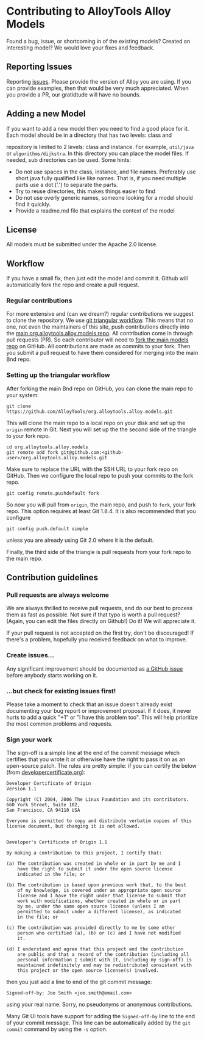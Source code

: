 # Contributing to AlloyTools Alloy Models

Found a bug, issue, or shortcoming in of the existing models? Created an interesting model? We would love your fixes and feedback.

## Reporting Issues

Reporting [issues](https://github.com/AlloyTools/org.alloytools.alloy.models/issues). Please provide the version of Alloy you are using. If you can provide examples, then that would be very much appreciated. When you provide a PR, our gratidtude will have no bounds.

## Adding a new Model

If you want to add a new model then you need to find a good place for it. Each model should be in a directory that has two levels: class and 

repository is limited to 2 levels: class and instance. For example, `util/java` or `algorithms/dijkstra`. In this directory you can place the model files. If needed, sub directories can be used. Some hints:

* Do not use spaces in the class, instance, and file names. Preferably use short java fully qualified like like names. That is, if you need multiple parts use a dot ('.') to separate the parts.
* Try to reuse directories, this makes things easier to find
* Do not use overly generic names, someone looking for a model should find it quickly.
* Provide a readme.md file that explains the context of the model

## License

All models must be submitted under the Apache 2.0 license.

## Workflow

If you have a small fix, then just edit the model and commit it. Github will automatically fork the repo and create a pull request. 

### Regular contributions

For more extensive and (can we dream?) regular contributions we suggest to clone the repository. We use [git triangular workflow](https://www.sociomantic.com/blog/2014/05/git-triangular-workflow/).
This means that no one, not even the maintainers of this site, push contributions directly into the [main org.alloytools.alloy.models repo](https://github.com/AlloyTools/org.alloytools.alloy.models). All contribution come in through pull requests (PR).
So each contributor will need to [fork the main models repo](https://github.com/AlloyTools/org.alloytools.alloy.models/fork)
on GitHub. All contributions are made as commits to your fork. Then you submit a
pull request to have them considered for merging into the main Bnd repo.

### Setting up the triangular workflow

After forking the main Bnd repo on GitHub, you can clone the main repo to your system:

    git clone https://github.com/AlloyTools/org.alloytools.alloy.models.git

This will clone the main repo to a local repo on your disk and set up the `origin` remote in Git.
Next you will set up the the second side of the triangle to your fork repo.

    cd org.alloytools.alloy.models
    git remote add fork git@github.com:<github-user>/org.alloytools.alloy.models.git

Make sure to replace the URL with the SSH URL to your fork repo on GitHub. Then we configure
the local repo to push your commits to the fork repo.

    git config remote.pushdefault fork

So now you will pull from `origin`, the main repo, and push to `fork`, your fork repo.
This option requires at least Git 1.8.4. It is also recommended that you configure

    git config push.default simple

unless you are already using Git 2.0 where it is the default.

Finally, the third side of the triangle is pull requests from your fork repo to the
main repo.

## Contribution guidelines

### Pull requests are always welcome

We are always thrilled to receive pull requests, and do our best to
process them as fast as possible. Not sure if that typo is worth a pull
request? (Again, you can edit the files directly on Github!) Do it! We will appreciate it.

If your pull request is not accepted on the first try, don't be
discouraged! If there's a problem, hopefully you
received feedback on what to improve.

### Create issues...

Any significant improvement should be documented as [a GitHub
issue](https://github.com/bndtools/bnd/issues) before anybody
starts working on it.

### ...but check for existing issues first!

Please take a moment to check that an issue doesn't already exist
documenting your bug report or improvement proposal. If it does, it
never hurts to add a quick "+1" or "I have this problem too". This will
help prioritize the most common problems and requests.

### Sign your work

The sign-off is a simple line at the end of the commit message
which certifies that you wrote it or otherwise have the right to
pass it on as an open-source patch.  The rules are pretty simple: if you
can certify the below (from
[developercertificate.org](http://developercertificate.org/)):

```
Developer Certificate of Origin
Version 1.1

Copyright (C) 2004, 2006 The Linux Foundation and its contributors.
660 York Street, Suite 102,
San Francisco, CA 94110 USA

Everyone is permitted to copy and distribute verbatim copies of this
license document, but changing it is not allowed.


Developer's Certificate of Origin 1.1

By making a contribution to this project, I certify that:

(a) The contribution was created in whole or in part by me and I
    have the right to submit it under the open source license
    indicated in the file; or

(b) The contribution is based upon previous work that, to the best
    of my knowledge, is covered under an appropriate open source
    license and I have the right under that license to submit that
    work with modifications, whether created in whole or in part
    by me, under the same open source license (unless I am
    permitted to submit under a different license), as indicated
    in the file; or

(c) The contribution was provided directly to me by some other
    person who certified (a), (b) or (c) and I have not modified
    it.

(d) I understand and agree that this project and the contribution
    are public and that a record of the contribution (including all
    personal information I submit with it, including my sign-off) is
    maintained indefinitely and may be redistributed consistent with
    this project or the open source license(s) involved.
```

then you just add a line to end of the git commit message:

    Signed-off-by: Joe Smith <joe.smith@email.com>

using your real name. Sorry, no pseudonyms or anonymous contributions.

Many Git UI tools have support for adding the `Signed-off-by` line to the end of your commit
message. This line can be automatically added by the `git commit` command by using the `-s` option.
